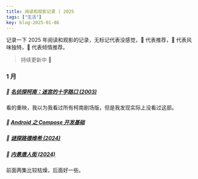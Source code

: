 ```yaml
---
title: 阅读和观影记录 | 2025
tags: ["生活"]
key: blog-2025-01-08
---
```


记录一下 2025 年阅读和观影的记录，无标记代表没感觉，🍕 代表推荐，🌮 代表风味独特，🍔 代表倾情推荐。

> 持续更新中 🤯

<!--more-->

### 1 月

##### 🍕 [名侦探柯南：迷宫的十字路口 (2003)](https://movie.douban.com/subject/2357707/)

看的重映，我以为我看过所有柯南剧场版，但是我发现实际上没看过这部。

##### 🍕 [Android 之 Compose 开发基础](https://developer.android.com/courses/android-basics-compose/course?hl=zh-cn)

##### 🍕 [谜探路德维希 (2024)](https://movie.douban.com/subject/36419921/)

##### 🌮 [内景唐人街 (2024)](https://movie.douban.com/subject/35259171/)

前面两集比较枯燥，后面好一些。

